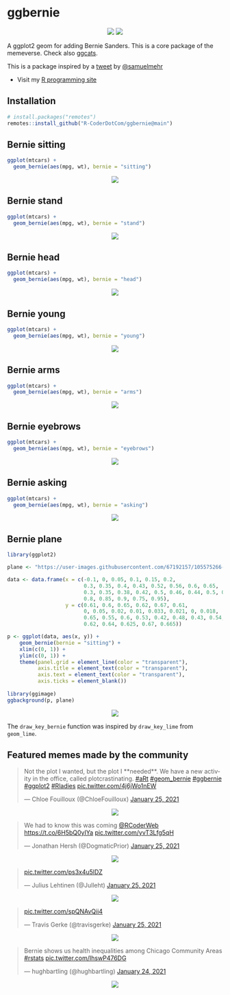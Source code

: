 # ggbernie

<p align="center">
      <a href="https://twitter.com/RCoderWeb" alt="Twitter Badgee">
        <img src="https://img.shields.io/badge/Twitter-1DA1F2?style=for-the-badge&logo=twitter&logoColor=white" /></a>
      <a href="https://www.facebook.com/RCODERweb" alt="Facebook Badge">
        <img src="https://img.shields.io/badge/Facebook-1877F2?style=for-the-badge&logo=facebook&logoColor=white" /></a>
</p>

A ggplot2 geom for adding Bernie Sanders. This is a core package of the memeverse. Check also [ggcats](https://github.com/R-CoderDotCom/ggcats).

This is a package inspired by a [tweet](https://twitter.com/samuelmehr/status/1352348108013895693) by [@samuelmehr](https://twitter.com/samuelmehr)

+ Visit my [R programming site](https://r-coder.com/)


## Installation
```r
# install.packages("remotes")
remotes::install_github("R-CoderDotCom/ggbernie@main")
```

## Bernie sitting
```r
ggplot(mtcars) +
  geom_bernie(aes(mpg, wt), bernie = "sitting")
```
<p align="center">
 <img src="https://user-images.githubusercontent.com/67192157/105496237-80897b00-5cbd-11eb-996a-b77e89011b31.png">
</p>


## Bernie stand

```r
ggplot(mtcars) +
  geom_bernie(aes(mpg, wt), bernie = "stand")
```

<p align="center">
 <img src="https://user-images.githubusercontent.com/67192157/105496133-5cc63500-5cbd-11eb-8343-aae625f2ca21.png">
</p>



## Bernie head

```r
ggplot(mtcars) +
  geom_bernie(aes(mpg, wt), bernie = "head")
```

<p align="center">
 <img src="https://user-images.githubusercontent.com/67192157/105522490-9d35ab00-5cdd-11eb-94a5-6cfc48e5ed04.png">
</p>


## Bernie young

```r
ggplot(mtcars) +
  geom_bernie(aes(mpg, wt), bernie = "young")
```

<p align="center">
 <img src="https://user-images.githubusercontent.com/67192157/105522466-9149e900-5cdd-11eb-9661-5faa3fcf810b.png">
</p>


## Bernie arms

```r
ggplot(mtcars) +
  geom_bernie(aes(mpg, wt), bernie = "arms")
```

<p align="center">
 <img src="https://user-images.githubusercontent.com/67192157/105522421-8000dc80-5cdd-11eb-83b9-6c5c38627ae2.png">
</p>


## Bernie eyebrows

```r
ggplot(mtcars) +
  geom_bernie(aes(mpg, wt), bernie = "eyebrows")
```

<p align="center">
 <img src="https://user-images.githubusercontent.com/67192157/105522372-711a2a00-5cdd-11eb-9b15-c490bbf1f5ad.png">
</p>


## Bernie asking

```r
ggplot(mtcars) +
  geom_bernie(aes(mpg, wt), bernie = "asking")
```

<p align="center">
 <img src="https://user-images.githubusercontent.com/67192157/105522716-dec65600-5cdd-11eb-844f-62b530bdd8ea.png">
</p>


## Bernie plane
```r
library(ggplot2)

plane <- "https://user-images.githubusercontent.com/67192157/105575266-b173b980-5d6a-11eb-90e3-a7ddea0fe52b.png"

data <- data.frame(x = c(-0.1, 0, 0.05, 0.1, 0.15, 0.2,
                         0.3, 0.35, 0.4, 0.43, 0.52, 0.56, 0.6, 0.65,
                         0.3, 0.35, 0.38, 0.42, 0.5, 0.46, 0.44, 0.5, 0.51, 0.45, 0.6, 0.56, 0.63,
                         0.8, 0.85, 0.9, 0.75, 0.95),
                   y = c(0.61, 0.6, 0.65, 0.62, 0.67, 0.61,
                         0, 0.05, 0.02, 0.01, 0.033, 0.021, 0, 0.018,
                         0.65, 0.55, 0.6, 0.53, 0.42, 0.48, 0.43, 0.54, 0.6, 0.58, 0.55, 0.57, 0.65,
                         0.62, 0.64, 0.625, 0.67, 0.665))

p <- ggplot(data, aes(x, y)) +
    geom_bernie(bernie = "sitting") +
    xlim(c(0, 1)) +
    ylim(c(0, 1)) + 
    theme(panel.grid = element_line(color = "transparent"),
          axis.title = element_text(color = "transparent"),
          axis.text = element_text(color = "transparent"),
          axis.ticks = element_blank())
   
library(ggimage)
ggbackground(p, plane)
```

<p align="center">
 <img src="https://user-images.githubusercontent.com/67192157/105576624-59da4b80-5d74-11eb-9bf7-e3f73c9aebd6.png">
</p>


The `draw_key_bernie` function was inspired by `draw_key_lime` from `geom_lime`.



## Featured memes made by the community

<blockquote class="twitter-tweet"><p lang="en" dir="ltr">Not the plot I wanted, but the plot I **needed**. We have a new activity in the office, called plotcrastinating. <a href="https://twitter.com/hashtag/aRt?src=hash&amp;ref_src=twsrc%5Etfw">#aRt</a> <a href="https://twitter.com/hashtag/geom_bernie?src=hash&amp;ref_src=twsrc%5Etfw">#geom_bernie</a> <a href="https://twitter.com/hashtag/ggbernie?src=hash&amp;ref_src=twsrc%5Etfw">#ggbernie</a> <a href="https://twitter.com/hashtag/ggplot2?src=hash&amp;ref_src=twsrc%5Etfw">#ggplot2</a> <a href="https://twitter.com/hashtag/Rladies?src=hash&amp;ref_src=twsrc%5Etfw">#Rladies</a> <a href="https://t.co/4j6jWo1nEW">pic.twitter.com/4j6jWo1nEW</a></p>&mdash; Chloe Fouilloux (@ChloeFouilloux) <a href="https://twitter.com/ChloeFouilloux/status/1353694206221578241?ref_src=twsrc%5Etfw">January 25, 2021</a></blockquote>

<p align="center">
 <img src="https://user-images.githubusercontent.com/67192157/105769340-f7dd3a00-5f5d-11eb-9a25-942a5ed8444f.png">
</p>





<blockquote class="twitter-tweet"><p lang="en" dir="ltr">We had to know this was coming <a href="https://twitter.com/RCoderWeb?ref_src=twsrc%5Etfw">@RCoderWeb</a> <a href="https://t.co/6H5bQ0yIYa">https://t.co/6H5bQ0yIYa</a> <a href="https://t.co/yvT3Lfg5qH">pic.twitter.com/yvT3Lfg5qH</a></p>&mdash; Jonathan Hersh (@DogmaticPrior) <a href="https://twitter.com/DogmaticPrior/status/1353598291993190400?ref_src=twsrc%5Etfw">January 25, 2021</a></blockquote>


<p align="center">
 <img src="https://user-images.githubusercontent.com/67192157/105769778-a1bcc680-5f5e-11eb-9c43-31b813a42747.gif">
</p>




<blockquote class="twitter-tweet"><p lang="und" dir="ltr"><a href="https://t.co/ps3x4u5lDZ">pic.twitter.com/ps3x4u5lDZ</a></p>&mdash; Julius Lehtinen (@Julleht) <a href="https://twitter.com/Julleht/status/1353773011233603584?ref_src=twsrc%5Etfw">January 25, 2021</a></blockquote> 



<p align="center">
 <img src="https://user-images.githubusercontent.com/67192157/105770010-f8c29b80-5f5e-11eb-9824-218bc2c2fda7.png">
</p>


<blockquote class="twitter-tweet"><p lang="und" dir="ltr"><a href="https://t.co/spQNAvQii4">pic.twitter.com/spQNAvQii4</a></p>&mdash; Travis Gerke (@travisgerke) <a href="https://twitter.com/travisgerke/status/1353807894362411009?ref_src=twsrc%5Etfw">January 25, 2021</a></blockquote>

<p align="center">
 <img src="https://user-images.githubusercontent.com/67192157/105770121-1263e300-5f5f-11eb-8b32-9a2f64cef412.png">
</p>




<blockquote class="twitter-tweet"><p lang="en" dir="ltr">Bernie shows us health inequalities among Chicago Community Areas <a href="https://twitter.com/hashtag/rstats?src=hash&amp;ref_src=twsrc%5Etfw">#rstats</a> <a href="https://t.co/IhswP476DG">pic.twitter.com/IhswP476DG</a></p>&mdash; hughbartling (@hughbartling) <a href="https://twitter.com/hughbartling/status/1353462290142519296?ref_src=twsrc%5Etfw">January 24, 2021</a></blockquote>


<p align="center">
 <img src="https://user-images.githubusercontent.com/67192157/105770301-4b03bc80-5f5f-11eb-8984-2b78ebc171c0.png">
</p>



